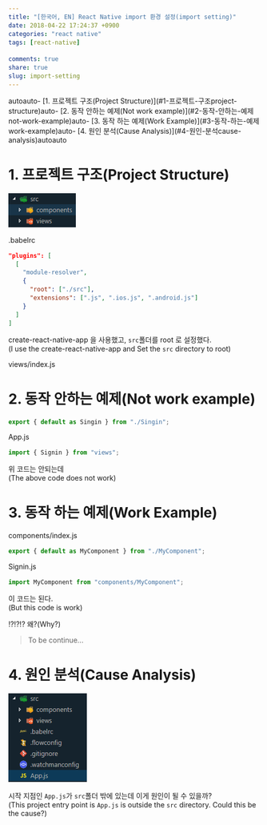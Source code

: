 ```yaml
---
title: "[한국어, EN] React Native import 환경 설정(import setting)"
date: 2018-04-22 17:24:37 +0900
categories: "react native"
tags: [react-native]

comments: true
share: true
slug: import-setting
---
```


<!-- TOC -->autoauto- [1. 프로젝트 구조(Project Structure)](#1-프로젝트-구조project-structure)auto- [2. 동작 안하는 예제(Not work example)](#2-동작-안하는-예제not-work-example)auto- [3. 동작 하는 예제(Work Example)](#3-동작-하는-예제work-example)auto- [4. 원인 분석(Cause Analysis)](#4-원인-분석cause-analysis)autoauto<!-- /TOC -->

# 1. 프로젝트 구조(Project Structure)

![project_structure.png](/images/project_structure.png)

.babelrc

```json
"plugins": [
  [
    "module-resolver",
    {
      "root": ["./src"],
      "extensions": [".js", ".ios.js", ".android.js"]
    }
  ]
]
```

create-react-native-app 을 사용했고, `src`폴더를 root 로 설정했다.  
(I use the create-react-native-app and Set the `src` directory to root)

views/index.js

# 2. 동작 안하는 예제(Not work example)

```js
export { default as Singin } from "./Singin";
```

App.js

```js
import { Signin } from "views";
```

위 코드는 안되는데  
(The above code does not work)

# 3. 동작 하는 예제(Work Example)

components/index.js

```js
export { default as MyComponent } from "./MyComponent";
```

Signin.js

```js
import MyComponent from "components/MyComponent";
```

이 코드는 된다.  
(But this code is work)

!?!?!? 왜?(Why?)

> To be continue...

# 4. 원인 분석(Cause Analysis)

![project_structure2.png](/images/project_structure2.png)

시작 지점인 `App.js`가 `src`폴더 밖에 있는데 이게 원인이 될 수 있을까?  
(This project entry point is `App.js` is outside the `src` directory. Could this be the cause?)
